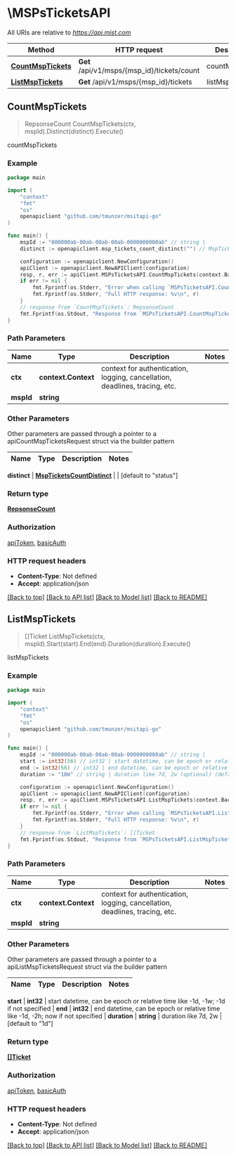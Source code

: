 # \MSPsTicketsAPI

All URIs are relative to *https://api.mist.com*

Method | HTTP request | Description
------------- | ------------- | -------------
[**CountMspTickets**](MSPsTicketsAPI.md#CountMspTickets) | **Get** /api/v1/msps/{msp_id}/tickets/count | countMspTickets
[**ListMspTickets**](MSPsTicketsAPI.md#ListMspTickets) | **Get** /api/v1/msps/{msp_id}/tickets | listMspTickets



## CountMspTickets

> RepsonseCount CountMspTickets(ctx, mspId).Distinct(distinct).Execute()

countMspTickets



### Example

```go
package main

import (
	"context"
	"fmt"
	"os"
	openapiclient "github.com/tmunzer/msitapi-go"
)

func main() {
	mspId := "000000ab-00ab-00ab-00ab-0000000000ab" // string | 
	distinct := openapiclient.msp_tickets_count_distinct("") // MspTicketsCountDistinct |  (optional) (default to "status")

	configuration := openapiclient.NewConfiguration()
	apiClient := openapiclient.NewAPIClient(configuration)
	resp, r, err := apiClient.MSPsTicketsAPI.CountMspTickets(context.Background(), mspId).Distinct(distinct).Execute()
	if err != nil {
		fmt.Fprintf(os.Stderr, "Error when calling `MSPsTicketsAPI.CountMspTickets``: %v\n", err)
		fmt.Fprintf(os.Stderr, "Full HTTP response: %v\n", r)
	}
	// response from `CountMspTickets`: RepsonseCount
	fmt.Fprintf(os.Stdout, "Response from `MSPsTicketsAPI.CountMspTickets`: %v\n", resp)
}
```

### Path Parameters


Name | Type | Description  | Notes
------------- | ------------- | ------------- | -------------
**ctx** | **context.Context** | context for authentication, logging, cancellation, deadlines, tracing, etc.
**mspId** | **string** |  | 

### Other Parameters

Other parameters are passed through a pointer to a apiCountMspTicketsRequest struct via the builder pattern


Name | Type | Description  | Notes
------------- | ------------- | ------------- | -------------

 **distinct** | [**MspTicketsCountDistinct**](MspTicketsCountDistinct.md) |  | [default to &quot;status&quot;]

### Return type

[**RepsonseCount**](RepsonseCount.md)

### Authorization

[apiToken](../README.md#apiToken), [basicAuth](../README.md#basicAuth)

### HTTP request headers

- **Content-Type**: Not defined
- **Accept**: application/json

[[Back to top]](#) [[Back to API list]](../README.md#documentation-for-api-endpoints)
[[Back to Model list]](../README.md#documentation-for-models)
[[Back to README]](../README.md)


## ListMspTickets

> []Ticket ListMspTickets(ctx, mspId).Start(start).End(end).Duration(duration).Execute()

listMspTickets



### Example

```go
package main

import (
	"context"
	"fmt"
	"os"
	openapiclient "github.com/tmunzer/msitapi-go"
)

func main() {
	mspId := "000000ab-00ab-00ab-00ab-0000000000ab" // string | 
	start := int32(56) // int32 | start datetime, can be epoch or relative time like -1d, -1w; -1d if not specified (optional)
	end := int32(56) // int32 | end datetime, can be epoch or relative time like -1d, -2h; now if not specified (optional)
	duration := "10m" // string | duration like 7d, 2w (optional) (default to "1d")

	configuration := openapiclient.NewConfiguration()
	apiClient := openapiclient.NewAPIClient(configuration)
	resp, r, err := apiClient.MSPsTicketsAPI.ListMspTickets(context.Background(), mspId).Start(start).End(end).Duration(duration).Execute()
	if err != nil {
		fmt.Fprintf(os.Stderr, "Error when calling `MSPsTicketsAPI.ListMspTickets``: %v\n", err)
		fmt.Fprintf(os.Stderr, "Full HTTP response: %v\n", r)
	}
	// response from `ListMspTickets`: []Ticket
	fmt.Fprintf(os.Stdout, "Response from `MSPsTicketsAPI.ListMspTickets`: %v\n", resp)
}
```

### Path Parameters


Name | Type | Description  | Notes
------------- | ------------- | ------------- | -------------
**ctx** | **context.Context** | context for authentication, logging, cancellation, deadlines, tracing, etc.
**mspId** | **string** |  | 

### Other Parameters

Other parameters are passed through a pointer to a apiListMspTicketsRequest struct via the builder pattern


Name | Type | Description  | Notes
------------- | ------------- | ------------- | -------------

 **start** | **int32** | start datetime, can be epoch or relative time like -1d, -1w; -1d if not specified | 
 **end** | **int32** | end datetime, can be epoch or relative time like -1d, -2h; now if not specified | 
 **duration** | **string** | duration like 7d, 2w | [default to &quot;1d&quot;]

### Return type

[**[]Ticket**](Ticket.md)

### Authorization

[apiToken](../README.md#apiToken), [basicAuth](../README.md#basicAuth)

### HTTP request headers

- **Content-Type**: Not defined
- **Accept**: application/json

[[Back to top]](#) [[Back to API list]](../README.md#documentation-for-api-endpoints)
[[Back to Model list]](../README.md#documentation-for-models)
[[Back to README]](../README.md)

